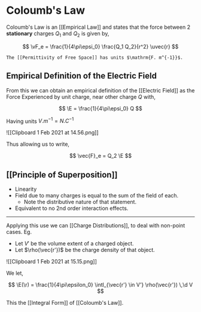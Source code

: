 # Coloumb's Law

Coloumb's Law is an [[Empirical Law]] and states that the force between 2 **stationary** charges $Q_1$ and $Q_2$ is given by,

$$
\vF_e = \frac{1}{4\pi\epsi_0} \frac{Q_1 Q_2}{r^2} \uvec{r}
$$

```ad-note
The [[Permittivity of Free Space]] has units $\mathrm{F. m^{-1}}$.
```

## Empirical Definition of the Electric Field

From this we can obtain an empirical definition of the [[Electric Field]] as the Force Experienced by unit charge, near other charge $Q$ with,

$$
\E = \frac{1}{4\pi\epsi_0} Q
$$

Having units $\unit{V. m^{-1}} = \unit{N. C^{-1}}$

![[Clipboard 1 Feb 2021 at 14.56.png]]

Thus allowing us to write,

$$
\vec{F}_e = Q_2 \E
$$

## [[Principle of Superposition]]
- Linearity
- Field due to many charges is equal to the sum of the field of each.
	- Note the distributive nature of that statement.
- Equivalent to no 2nd order interaction effects.

----

Applying this use we can [[Charge Distributions]], to deal with non-point cases. Eg.

- Let $V'$ be the volume extent of a charged object.
- Let $\rho(\vec{r'})$ be the charge density of that object. 

![[Clipboard 1 Feb 2021 at 15.15.png]]

We let,

$$
\E(\r) = \frac{1}{4\pi\epsilon_0}
\intl_{\vec{r'} \in V'} \rho(\vec{r'}) \,\d V
$$

This the [[Integral Form]] of [[Coloumb's Law]].
